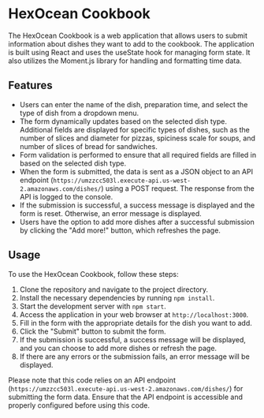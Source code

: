 # HexOcean Cookbook

The HexOcean Cookbook is a web application that allows users to submit information about dishes they want to add to the cookbook. The application is built using React and uses the useState hook for managing form state. It also utilizes the Moment.js library for handling and formatting time data.

## Features

- Users can enter the name of the dish, preparation time, and select the type of dish from a dropdown menu.
- The form dynamically updates based on the selected dish type. Additional fields are displayed for specific types of dishes, such as the number of slices and diameter for pizzas, spiciness scale for soups, and number of slices of bread for sandwiches.
- Form validation is performed to ensure that all required fields are filled in based on the selected dish type.
- When the form is submitted, the data is sent as a JSON object to an API endpoint (`https://umzzcc503l.execute-api.us-west-2.amazonaws.com/dishes/`) using a POST request. The response from the API is logged to the console.
- If the submission is successful, a success message is displayed and the form is reset. Otherwise, an error message is displayed.
- Users have the option to add more dishes after a successful submission by clicking the "Add more!" button, which refreshes the page.

## Usage

To use the HexOcean Cookbook, follow these steps:

1. Clone the repository and navigate to the project directory.
2. Install the necessary dependencies by running `npm install`.
3. Start the development server with `npm start`.
4. Access the application in your web browser at `http://localhost:3000`.
5. Fill in the form with the appropriate details for the dish you want to add.
6. Click the "Submit" button to submit the form.
7. If the submission is successful, a success message will be displayed, and you can choose to add more dishes or refresh the page.
8. If there are any errors or the submission fails, an error message will be displayed.

Please note that this code relies on an API endpoint (`https://umzzcc503l.execute-api.us-west-2.amazonaws.com/dishes/`) for submitting the form data. Ensure that the API endpoint is accessible and properly configured before using this code.